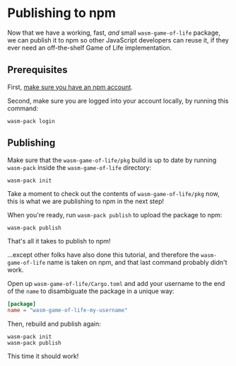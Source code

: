 # Publishing to npm

Now that we have a working, fast, *and* small `wasm-game-of-life` package, we
can publish it to npm so other JavaScript developers can reuse it, if they ever
need an off-the-shelf Game of Life implementation.

## Prerequisites

First, [make sure you have an npm account](https://www.npmjs.com/signup).

Second, make sure you are logged into your account locally, by running this
command:

```
wasm-pack login
```

## Publishing

Make sure that the `wasm-game-of-life/pkg` build is up to date by running
`wasm-pack` inside the `wasm-game-of-life` directory:

```
wasm-pack init
```

Take a moment to check out the contents of `wasm-game-of-life/pkg` now, this is
what we are publishing to npm in the next step!

When you're ready, run `wasm-pack publish` to upload the package to npm:

```
wasm-pack publish
```

That's all it takes to publish to npm!

...except other folks have also done this tutorial, and therefore the
`wasm-game-of-life` name is taken on npm, and that last command probably didn't
work.

Open up `wasm-game-of-life/Cargo.toml` and add your username to the end of the
`name` to disambiguate the package in a unique way:

```toml
[package]
name = "wasm-game-of-life-my-username"
```

Then, rebuild and publish again:

```
wasm-pack init
wasm-pack publish
```

This time it should work!
